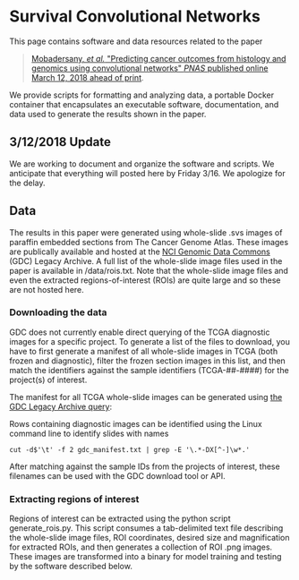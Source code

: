 # Survival Convolutional Networks
This page contains software and data resources related to the paper

>[Mobadersany, *et al.* "Predicting cancer outcomes from histology and
genomics using convolutional networks" *PNAS* published online March 12, 2018 ahead of print](http://www.pnas.org/content/early/2018/03/09/1717139115).

We provide scripts for formatting and analyzing data, a portable Docker container that encapsulates an executable software, documentation, and data used to generate the results shown in the paper.

## 3/12/2018 Update
We are working to document and organize the software and scripts. We anticipate that everything will posted here by Friday 3/16. We apologize for the delay.

## Data
The results in this paper were generated using whole-slide .svs images of paraffin embedded sections from The Cancer Genome Atlas. These images are publically available and hosted at the [NCI Genomic Data Commons](https://gdc.cancer.gov/) (GDC) Legacy Archive. A full list of the whole-slide image files used in the paper is available in /data/rois.txt. Note that the whole-slide image files and even the extracted regions-of-interest (ROIs) are quite large and so these are not hosted here.

### Downloading the data
GDC does not currently enable direct querying of the TCGA diagnostic images for a specific project. To generate a list of the files to download, you have to first generate a manifest of all whole-slide images in TCGA (both frozen and diagnostic), filter the frozen section images in this list, and then match the identifiers against the sample identifiers (TCGA-##-####) for the project(s) of interest.

The manifest for all TCGA whole-slide images can be generated using [the GDC Legacy Archive query](https://portal.gdc.cancer.gov/legacy-archive/search/f?filters=%7B%22op%22:%22and%22,%22content%22:%5B%7B%22op%22:%22in%22,%22content%22:%7B%22field%22:%22files.data_format%22,%22value%22:%5B%22SVS%22%5D%7D%7D%5D%7D):

Rows containing diagnostic images can be identified using the Linux command line to identify slides with names 
```
cut -d$'\t' -f 2 gdc_manifest.txt | grep -E '\.*-DX[^-]\w*.'
```

After matching against the sample IDs from the projects of interest, these filenames can be used with the GDC download tool or API.

### Extracting regions of interest
Regions of interest can be extracted using the python script generate_rois.py. This script consumes a tab-delimited text file describing the whole-slide image files, ROI coordinates, desired size and magnification for extracted ROIs, and then generates a collection of ROI .png images. These images are transformed into a binary for model training and testing by the software described below.
